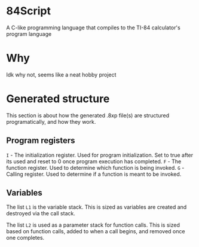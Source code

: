 # 84Script
A C-like programming language that compiles to the TI-84 calculator's program language

# Why
Idk why not, seems like a neat hobby project

# Generated structure
This section is about how the generated .8xp file(s) are structured programatically, and how they work.

## Program registers
``I`` - The initialization register. Used for program initialization. Set to true after its used and reset to 0 once program execution has completed.
``F`` - The function register. Used to determine which function is being invoked.
``G`` - Calling register. Used to determine if a function is meant to be invoked.

## Variables
The list ``L1`` is the variable stack. This is sized as variables are created and destroyed via the call stack.

The list ``L2`` is used as a parameter stack for function calls. This is sized based on function calls, added to when a call begins, and removed once one completes. 